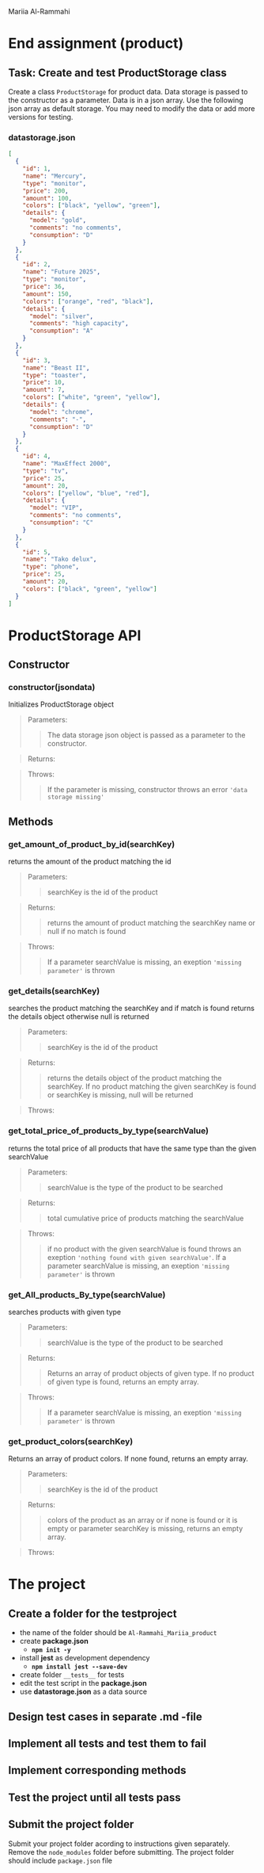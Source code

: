 Mariia Al-Rammahi

# **End assignment** (product)

## Task: Create and test ProductStorage class

Create a class `ProductStorage` for product data. Data storage is passed to the constructor as a parameter. Data is in a json array. Use the following json array as default storage. You may need to modify the data or add more versions for testing.

### datastorage.json

```json
[
  {
    "id": 1,
    "name": "Mercury",
    "type": "monitor",
    "price": 200,
    "amount": 100,
    "colors": ["black", "yellow", "green"],
    "details": {
      "model": "gold",
      "comments": "no comments",
      "consumption": "D"
    }
  },
  {
    "id": 2,
    "name": "Future 2025",
    "type": "monitor",
    "price": 36,
    "amount": 150,
    "colors": ["orange", "red", "black"],
    "details": {
      "model": "silver",
      "comments": "high capacity",
      "consumption": "A"
    }
  },
  {
    "id": 3,
    "name": "Beast II",
    "type": "toaster",
    "price": 10,
    "amount": 7,
    "colors": ["white", "green", "yellow"],
    "details": {
      "model": "chrome",
      "comments": "-",
      "consumption": "D"
    }
  },
  {
    "id": 4,
    "name": "MaxEffect 2000",
    "type": "tv",
    "price": 25,
    "amount": 20,
    "colors": ["yellow", "blue", "red"],
    "details": {
      "model": "VIP",
      "comments": "no comments",
      "consumption": "C"
    }
  },
  {
    "id": 5,
    "name": "Tako delux",
    "type": "phone",
    "price": 25,
    "amount": 20,
    "colors": ["black", "green", "yellow"]
  }
]
```

# ProductStorage API

## Constructor

### **constructor(jsondata)**

Initializes ProductStorage object

> Parameters:
>
> > The data storage json object is passed as a parameter to the constructor.

> Returns:
>
> >

> Throws:
>
> > If the parameter is missing, constructor throws an error `'data storage missing'`

## Methods

### **get_amount_of_product_by_id(searchKey)**

returns the amount of the product matching the id

> Parameters:
>
> > searchKey is the id of the product

> Returns:
>
> > returns the amount of product matching the searchKey name or null if no match is found

> Throws:
>
> > If a parameter searchValue is missing, an exeption `'missing parameter'` is thrown

### **get_details(searchKey)**

searches the product matching the searchKey and if match is found returns the details object otherwise null is returned

> Parameters:
>
> > searchKey is the id of the product

> Returns:
>
> > returns the details object of the product matching the searchKey. If no product matching the given searchKey is found or searchKey is missing, null will be returned

> Throws:
>
> >

### **get_total_price_of_products_by_type(searchValue)**

returns the total price of all products that have the same type than the given searchValue

> Parameters:
>
> > searchValue is the type of the product to be searched

> Returns:
>
> > total cumulative price of products matching the searchValue

> Throws:
>
> > if no product with the given searchValue is found throws an exeption `'nothing found with given searchValue'`. If a parameter searchValue is missing, an exeption `'missing parameter'` is thrown

### **get_All_products_By_type(searchValue)**

searches products with given type

> Parameters:
>
> > searchValue is the type of the product to be searched

> Returns:
>
> > Returns an array of product objects of given type. If no product of given type is found, returns an empty array.

> Throws:
>
> > If a parameter searchValue is missing, an exeption `'missing parameter'` is thrown

### **get_product_colors(searchKey)**

Returns an array of product colors. If none found, returns an empty array.

> Parameters:
>
> > searchKey is the id of the product

> Returns:
>
> > colors of the product as an array or if none is found or it is empty or parameter searchKey is missing, returns an empty array.

> Throws:
>
> >

# The project

## Create a folder for the testproject

- the name of the folder should be `Al-Rammahi_Mariia_product`
- create **package.json**
  - **`npm init -y`**
- install **jest** as development dependency
  - **`npm install jest --save-dev`**
- create folder `__tests__` for tests
- edit the test script in the **package.json**
- use **datastorage.json** as a data source

## Design test cases in separate .md -file

## Implement all tests and test them to fail

## Implement corresponding methods

## Test the project until all tests pass

## Submit the project folder

Submit your project folder acording to instructions given separately.
Remove the `node_modules` folder before submitting.
The project folder should include `package.json` file
